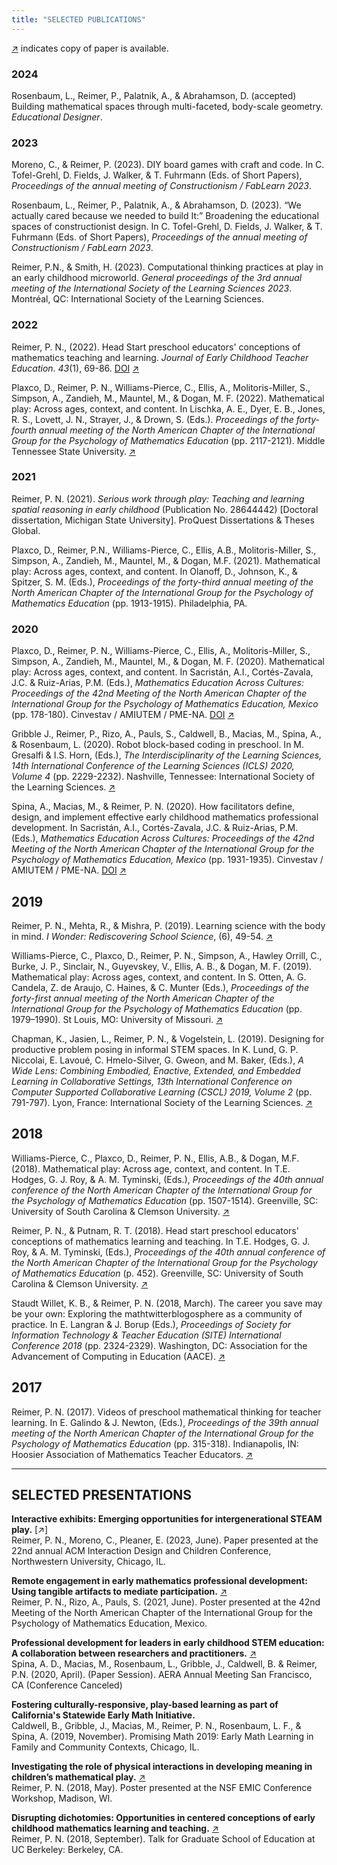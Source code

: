 ```yaml
---
title: "SELECTED PUBLICATIONS"
---
```

[↗]() indicates copy of paper is available.

### 2024

Rosenbaum, L., Reimer, P., Palatnik, A., & Abrahamson, D. (accepted) Building mathematical spaces through multi-faceted, body-scale geometry. *Educational Designer*.

### 2023

Moreno, C., & Reimer, P. (2023). DIY board games with craft and code. In C. Tofel-Grehl, D. Fields, J. Walker, & T. Fuhrmann (Eds. of Short Papers), *Proceedings of the annual meeting of Constructionism / FabLearn 2023*.

Rosenbaum, L., Reimer, P., Palatnik, A., & Abrahamson, D. (2023). “We actually cared because we needed to build It:” Broadening the educational spaces of constructionist design. In C. Tofel-Grehl, D. Fields, J. Walker, & T. Fuhrmann (Eds. of Short Papers), *Proceedings of the annual meeting of Constructionism / FabLearn 2023*.

Reimer, P.N., & Smith, H. (2023). Computational thinking practices at play in an early childhood microworld. *General proceedings of the 3rd annual meeting of the International Society of the Learning Sciences 2023*. Montréal, QC: International Society of the Learning Sciences.

### 2022

Reimer, P. N., (2022). Head Start preschool educators' conceptions of mathematics teaching and learning. *Journal of Early Childhood Teacher Education*. *43*(1), 69-86. [DOI](https://doi.org/10.1080/10901027.2020.1818649) [↗](/publications/Head_Start_educators_conceptions_of_early.pdf)   

Plaxco, D., Reimer, P. N., Williams-Pierce, C., Ellis, A., Molitoris-Miller, S., Simpson, A., Zandieh, M., Mauntel, M., & Dogan, M. F. (2022). Mathematical play: Across ages, context, and content. In Lischka, A. E., Dyer, E. B., Jones, R. S., Lovett, J. N., Strayer, J., & Drown, S. (Eds.). *Proceedings of the forty-fourth annual meeting of the North American Chapter of the International Group for the Psychology of Mathematics Education* (pp. 2117-2121). Middle Tennessee State University. [↗](/publications/PMENA44_2022_mathematical_play.pdf) 

### 2021

Reimer, P. N. (2021). *Serious work through play: Teaching and learning spatial reasoning in early childhood* (Publication No. 28644442) [Doctoral dissertation, Michigan State University]. ProQuest Dissertations & Theses Global.

Plaxco, D., Reimer, P.N., Williams-Pierce, C., Ellis, A.B., Molitoris-Miller, S., Simpson, A., Zandieh, M., Mauntel, M., & Dogan, M.F. (2021). Mathematical play: Across ages, context, and content. In Olanoff, D., Johnson, K., & Spitzer, S. M. (Eds.), *Proceedings of the forty-third annual meeting of the North American Chapter of the International Group for the Psychology of Mathematics Education* (pp. 1913-1915). Philadelphia, PA.

### 2020

Plaxco, D., Reimer, P. N., Williams-Pierce, C., Ellis, A., Molitoris-Miller, S., Simpson, A., Zandieh, M., Mauntel, M., & Dogan, M. F. (2020). Mathematical play: Across ages, context, and content. In Sacristán, A.I., Cortés-Zavala, J.C. & Ruiz-Arias, P.M. (Eds.), *Mathematics Education Across Cultures: Proceedings of the 42nd Meeting of the North American Chapter of the International Group for the Psychology of Mathematics Education, Mexico* (pp. 178-180). Cinvestav / AMIUTEM / PME-NA.  [DOI](https:/doi.org/10.51272/pmena.42.2020) [↗](/publications/PMENA42_WG_Mathematical_Play.pdf)    

Gribble J., Reimer, P., Rizo, A., Pauls, S., Caldwell, B., Macias, M., Spina, A., & Rosenbaum, L. (2020). Robot block-based coding in preschool. In M. Gresalfi & I.S. Horn, (Eds.), *The Interdisciplinarity of the Learning Sciences, 14th International Conference of the Learning Sciences (ICLS) 2020, Volume 4* (pp. 2229-2232). Nashville, Tennessee: International Society of the Learning Sciences.  [↗](/publications/Robot_Block_based_Coding_in_Preschool.pdf)  
 
Spina, A., Macias, M., & Reimer, P. N. (2020). How facilitators define, design, and implement effective early childhood mathematics professional development. In Sacristán, A.I., Cortés-Zavala, J.C. & Ruiz-Arias, P.M. (Eds.), *Mathematics Education Across Cultures: Proceedings of the 42nd Meeting of the North American Chapter of the International Group for the Psychology of Mathematics Education, Mexico* (pp. 1931-1935). Cinvestav / AMIUTEM / PME-NA.  [DOI](https:/doi.org/10.51272/pmena.42.2020) [↗](/publications/How_facilitators_define_design_and_implement.pdf) 

## 2019

Reimer, P. N., Mehta, R., & Mishra, P. (2019). Learning science with the body in mind. *I Wonder: Rediscovering School Science*, (6), 49-54. [↗](/publications/Learning_science_with_the_body_in_mind.pdf)  

Williams-Pierce, C., Plaxco, D., Reimer, P. N., Simpson, A., Hawley Orrill, C., Burke, J. P., Sinclair, N., Guyevskey, V., Ellis, A. B., & Dogan, M. F. (2019). Mathematical play: Across ages, context, and content. In S. Otten, A. G. Candela, Z. de Araujo, C. Haines, & C. Munter (Eds.), *Proceedings of the forty-first annual meeting of the North American Chapter of the International Group for the Psychology of Mathematics Education* (pp. 1979–1990). St Louis, MO: University of Missouri. [↗](/publications/PMENA41_2019_mathematical_play.pdf)  

Chapman, K., Jasien, L., Reimer, P. N., & Vogelstein, L. (2019). Designing for productive problem posing in informal STEM spaces. In K. Lund, G. P. Niccolai, E. Lavoué, C. Hmelo-Silver, G. Gweon, and M. Baker, (Eds.), *A Wide Lens: Combining Embodied, Enactive, Extended, and Embedded Learning in Collaborative Settings, 13th International Conference on Computer Supported Collaborative Learning (CSCL) 2019, Volume 2* (pp. 791-797). Lyon, France: International Society of the Learning Sciences. [↗](/publications/Designing_for_productive_problem_posing.pdf)

## 2018

Williams-Pierce, C., Plaxco, D., Reimer, P. N., Ellis, A.B., & Dogan, M.F. (2018). Mathematical play: Across age, context, and content. In T.E. Hodges, G. J. Roy, & A. M. Tyminski, (Eds.), *Proceedings of the 40th annual conference of the North American Chapter of the International Group for the Psychology of Mathematics Education* (pp. 1507-1514). Greenville, SC: University of South Carolina & Clemson University. [↗](/publications/PMENA2018ProceedingsMathematicalPlay.pdf)  

Reimer, P. N., & Putnam, R. T. (2018). Head start preschool educators' conceptions of mathematics learning and teaching. In T.E. Hodges, G. J. Roy, & A. M. Tyminski, (Eds.), *Proceedings of the 40th annual conference of the North American Chapter of the International Group for the Psychology of Mathematics Education* (p. 452). Greenville, SC: University of South Carolina & Clemson University. [↗](/publications/Reimer_PMENA2018_Proceedings.pdf) 

Staudt Willet, K. B., & Reimer, P. N. (2018, March). The career you save may be your own: Exploring the mathtwitterblogosphere as a community of practice. In E. Langran & J. Borup (Eds.), *Proceedings of Society for Information Technology & Teacher Education (SITE) International Conference 2018* (pp. 2324-2329). Washington, DC: Association for the Advancement of Computing in Education (AACE). [↗](/publications/StaudtWilletReimer2018.pdf)  

## 2017

Reimer, P. N. (2017). Videos of preschool mathematical thinking for teacher learning. In E. Galindo & J. Newton, (Eds.), *Proceedings of the 39th annual meeting of the North American Chapter of the International Group for the Psychology of Mathematics Education* (pp. 315-318). Indianapolis, IN: Hoosier Association of Mathematics Teacher Educators. [↗](/publications/Videos_of_Preschool_Mathematical_Thinkin.pdf) 

---

## SELECTED PRESENTATIONS

**Interactive exhibits: Emerging opportunities for intergenerational STEAM play.**  [↗]  
Reimer, P. N., Moreno, C., Pleaner, E. (2023, June). Paper presented at the 22nd annual ACM Interaction Design and Children Conference, Northwestern University, Chicago, IL.

**Remote engagement in early mathematics professional development: Using tangible artifacts to mediate participation.**  [↗](/publications/Remote_engagement_in_early_mathematics.pdf)  
Reimer, P. N., Rizo, A., Pauls, S. (2021, June). Poster presented at the 42nd Meeting of the North American Chapter of the International Group for the Psychology of Mathematics Education, Mexico.

**Professional development for leaders in early childhood STEM education: A collaboration between researchers and practitioners.** [↗](http://tinyurl.com/v8hcw37)     
Spina, A. D., Macias, M., Rosenbaum, L., Gribble, J., Caldwell, B. & Reimer, P.N. (2020, April). (Paper Session). AERA Annual Meeting San Francisco, CA (Conference Canceled)
 
**Fostering culturally-responsive, play-based learning as part of California's Statewide Early Math Initiative.**  
Caldwell, B., Gribble, J., Macias, M., Reimer, P. N., Rosenbaum, L. F., & Spina, A. (2019, November). Promising Math 2019: Early Math Learning in Family and Community Contexts, Chicago, IL. 

**Investigating the role of physical interactions in developing meaning in children’s mathematical play.** [↗](/publications/Poster_physinteractionschildrenmathplay.Reimer.pdf)   
Reimer, P. N. (2018, May). Poster presented at the NSF EMIC Conference Workshop, Madison, WI. 

**Disrupting dichotomies: Opportunities in centered conceptions of early childhood mathematics learning and teaching.** [↗](https://www.youtube.com/watch?v=QyWAGexs8Mkwww.youtube.com/watch?v=QyWAGexs8Mk)    
Reimer, P. N. (2018, September). Talk for Graduate School of Education at UC Berkeley: Berkeley, CA.
